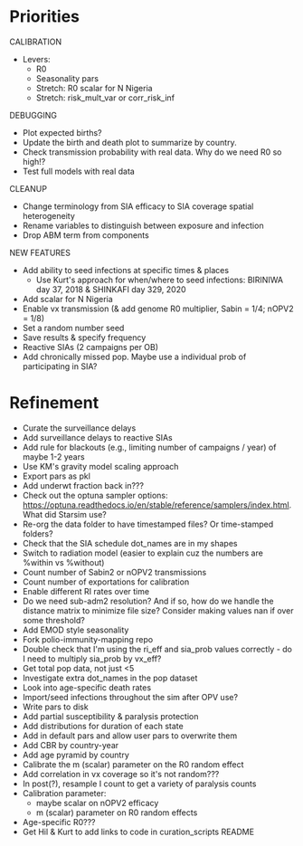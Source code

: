 # Priorities

CALIBRATION
- Levers:
    - R0
    - Seasonality pars
    - Stretch: R0 scalar for N Nigeria
    - Stretch: risk_mult_var or corr_risk_inf

DEBUGGING 
- Plot expected births?
- Update the birth and death plot to summarize by country.
- Check transmission probability with real data. Why do we need R0 so high!?
- Test full models with real data

CLEANUP
- Change terminology from SIA efficacy to SIA coverage spatial heterogeneity
- Rename variables to distinguish between exposure and infection
- Drop ABM term from components

NEW FEATURES
- Add ability to seed infections at specific times & places
    - Use Kurt's approach for when/where to seed infections: BIRINIWA day 37, 2018 & SHINKAFI day 329, 2020
- Add scalar for N Nigeria
- Enable vx transmission (& add genome R0 multiplier, Sabin = 1/4; nOPV2 = 1/8)
- Set a random number seed
- Save results & specify frequency
- Reactive SIAs (2 campaigns per OB)
- Add chronically missed pop. Maybe use a individual prob of participating in SIA?


# Refinement
- Curate the surveillance delays
- Add surveillance delays to reactive SIAs
- Add rule for blackouts (e.g., limiting number of campaigns / year) of maybe 1-2 years
- Use KM's gravity model scaling approach
- Export pars as pkl
- Add underwt fraction back in???
- Check out the optuna sampler options: https://optuna.readthedocs.io/en/stable/reference/samplers/index.html. What did Starsim use?
- Re-org the data folder to have timestamped files? Or time-stamped folders?
- Check that the SIA schedule dot_names are in my shapes
- Switch to radiation model (easier to explain cuz the numbers are %within vs %without)
- Count number of Sabin2 or nOPV2 transmissions
- Count number of exportations for calibration
- Enable different RI rates over time
- Do we need sub-adm2 resolution? And if so, how do we handle the distance matrix to minimize file size? Consider making values nan if over some threshold?
- Add EMOD style seasonality
- Fork polio-immunity-mapping repo
- Double check that I'm using the ri_eff and sia_prob values correctly - do I need to multiply sia_prob by vx_eff?
- Get total pop data, not just <5
- Investigate extra dot_names in the pop dataset
- Look into age-specific death rates
- Import/seed infections throughout the sim after OPV use?
- Write pars to disk
- Add partial susceptibility & paralysis protection
- Add distributions for duration of each state
- Add in default pars and allow user pars to overwrite them
- Add CBR by country-year
- Add age pyramid by country
- Calibrate the m (scalar) parameter on the R0 random effect
- Add correlation in vx coverage so it's not random???
- In post(?), resample I count to get a variety of paralysis counts
- Calibration parameter:
    - maybe scalar on nOPV2 efficacy
    - m (scalar) parameter on R0 random effects
- Age-specific R0???
- Get Hil & Kurt to add links to code in curation_scripts README
